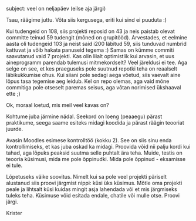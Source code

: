 subject: veel on neljapäev (eilse aja järgi)

Tsau, räägime juttu. Võta siis kergusega, eriti kui sind ei puuduta :)

Kui tudengeid on 108, siis projekti reposid on 43 ja neis paistab olevat committe teinud 59 tudengit (mõned on grupitööd). Arvestades, et eelmine aasta oli tudengeid 103 ja neist said i200 läbitud 59, siis tunduvad numbrid kattuvat ja võib hakata panuseid tegema :) Samas on kümme commiti saavutanud vaid 7 projekti. Kas olin liialt optimistlik kui arvasin, et uus aineprogramm parendab tulemusi mitmekordselt? Veel järeldusi ei tee. Aga selge on see, et kes praeguseks pole suutnud repotki teha on reaalselt läbikukkumise ohus. Kui siiani pole sedagi aega võetud, siis vaevalt aine lõpus tasa tegemise aeg leidub. Kel on repo olemas, aga vaid mõne commitiga pole otseselt paremas seisus, aga võtan norimised ükshaaval ette ;)

Ok, moraal loetud, mis meil veel kavas on?

Kohtume juba järmine nädal. Seekord on loeng (peaaegu) pärast praktikume, seega saame esiteks midagi koodida ja pärast räägin teooriat juurde.

Avasin Moodles esimese kontrolltöö (kokku 2). See on siis sinu enda kontrollimiseks, et kas juba oskad ka midagi. Proovida võid nii palju kordi kui tahad, aga lõpuks peaksid suutma selle puhtalt ära teha. Muide, testis on teooria küsimusi, mida me pole õppinudki. Mida pole õppinud - eksamisse ei tule.

Lõpetuseks väike soovitus. Nimelt kui sa pole veel projekti päriselt alustanud siis proovi järgmist nippi: küsi üks küsimus. Mõtle oma projekti peale ja lihtsalt küsi kuidas mingit asja lahendada või et mis järgmiseks tuleks teha. Küsimuse võid esitada endale, chatile või mulle otse. Proovi järgi.

Krister
